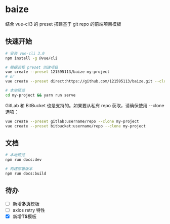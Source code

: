 # baize
结合 vue-cli3 的 preset 搭建基于 git repo 的前端项目模板

## 快速开始

```bash
# 安装 vue-cli 3.0
npm install -g @vue/cli

# 根据远程 preset 创建项目
vue create --preset 121595113/baize my-project
# or
vue create --preset direct:https://github.com/121595113/baize.git --clone my-project

# 本地预览
cd my-project && yarn run serve
```

GitLab 和 BitBucket 也是支持的。如果要从私有 repo 获取，请确保使用 --clone 选项：

```bash
vue create --preset gitlab:username/repo --clone my-project
vue create --preset bitbucket:username/repo --clone my-project
```

## 文档
```bash
# 本地预览
npm run docs:dev

# 构建部署版本
npm run docs:build
```

## 待办
- [ ] 新增**多页**模板
- [ ] axios retry 特性
- [x] 新增**TS**模板

